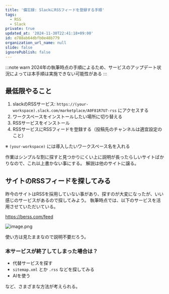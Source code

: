 ```yaml
---
title: '備忘録: SlackにRSSフィードを登録する手順'
tags:
  - RSS
  - Slack
private: true
updated_at: '2024-11-30T22:41:18+09:00'
id: e788ab64dbfb0e48b779
organization_url_name: null
slide: false
ignorePublish: false
---
```

:::note warn
2024年の執筆時点の手順によるため、サービスのアップデート状況によっては本手順は実施できない可能性がある
:::

## 最低限やること
1. slackのRSSサービス: `https://(your-workspace).slack.com/marketplace/A0F81R7U7-rss` にアクセスする
1. ワークスペースをインストールしたい場所に切り替える
1. RSSサービスをインストール
1. RSSサービスにRSSフィードを登録する（投稿先のチャンネルは適宜設定のこと）

※ `(your-workspace)` には導入したいワークスペース名を入れる

作業はシンプルな割に探すと見つかりにくい上に説明が長ったらしいサイトばかりなので、これ以上書かない事にする。
解説は他のサイトに譲る。

## サイトのRSSフィードを探してみる
昨今のサイトはRSSを採用していない事があり、探すのが大変になったが、いい感じのサービスがあるので探してみよう。
執筆時点では、以下のサービスを活用させていただいている。

https://berss.com/feed

![image.png](https://qiita-image-store.s3.ap-northeast-1.amazonaws.com/0/122800/307b82a0-f361-e7e2-c406-6f6a60f3d14f.png)

使い方は見たままなので説明不要だろう。

### 本サービスが終了してしまった場合は？
- 代替サービスを探す
- `sitemap.xml` とか `.rss` などを探してみる
- AIを使う

など、さまざまな方法が考えられる。
